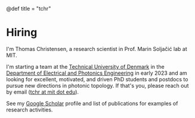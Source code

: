 @def title = "tchr"

# Hiring

I'm Thomas Christensen, a research scientist in Prof. Marin Soljačić lab at MIT.

I'm starting a team at the [Technical University of Denmark](https://www.dtu.dk/english) in the [Department of Electrical and Photonics Engineering](https://electro.dtu.dk/) in early 2023 and am looking for excellent, motivated, and driven PhD students and postdocs to pursue new directions in photonic topology. If that's you, please reach out by email ([tchr at mit dot edu](tchr@mit.edu)).

See my [Google Scholar](https://scholar.google.com/citations?user=4e0JL34AAAAJ&hl) profile and list of publications for examples of research activities.